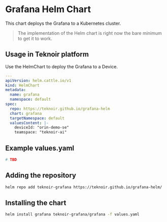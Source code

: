 # Grafana Helm Chart

This chart deploys the Grafana to a Kubernetes cluster.

> The implementation of the Helm chart is right now the bare minimum to get it to work.

## Usage in Teknoir platform
Use the HelmChart to deploy the Grafana to a Device.

```yaml
---
apiVersion: helm.cattle.io/v1
kind: HelmChart
metadata:
  name: grafana
  namespace: default
spec:
  repo: https://teknoir.github.io/grafana-helm
  chart: grafana
  targetNamespace: default
  valuesContent: |-
    deviceId: "orin-demo-se"
    teamspace: "teknoir-ai"
```

## Example values.yaml

```yaml
# TBD
```

## Adding the repository

```bash
helm repo add teknoir-grafana https://teknoir.github.io/grafana-helm/
```

## Installing the chart

```bash
helm install grafana teknoir-grafana/grafana -f values.yaml
```